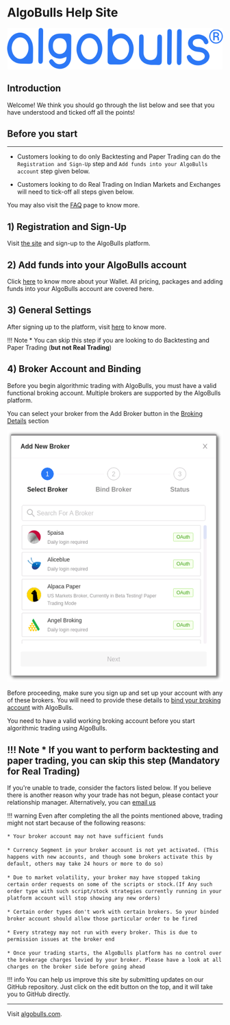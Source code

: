 # AlgoBulls Help Site

![Logo](imgs/logo_large.svg)

## Introduction
Welcome! We think you should go through the list below and see that you have understood and ticked off all the points!

## Before you start
---
* Customers looking to do only Backtesting and Paper Trading can do the `Registration and Sign-Up` step and `Add funds into your AlgoBulls account` step given below.

* Customers looking to do Real Trading on Indian Markets and Exchanges will need to tick-off all steps given below.

You may also visit the [FAQ](member/faq.md) page to know more.

## 1) Registration and Sign-Up
Visit [the site](https://www.algobulls.com/) and sign-up to the AlgoBulls platform.

## 2) Add funds into your AlgoBulls account
Click [here](member/wallet.md) to know more about your Wallet. All pricing, packages and adding funds into your AlgoBulls account are covered here.

## 3) General Settings
After signing up to the platform, visit [here](member/settings.md) to know more.

!!! Note
    * You can skip this step if you are looking to do Backtesting and Paper Trading (**but not Real Trading**)

## 4) Broker Account and Binding

Before you begin algorithmic trading with AlgoBulls, you must have a valid functional broking account. Multiple brokers are supported by the AlgoBulls platform. 

You can select your broker from the Add Broker button in the [Broking Details](https://app.algobulls.com/broking) section

![Logo](imgs/select_broker.png)

Before proceeding, make sure you sign up and set up your account with any of these brokers. You will need to provide these details to [bind your broking account](member/broking-details.md) with AlgoBulls. 

You need to have a valid working broking account before you start algorithmic trading using AlgoBulls.

!!! Note
    * If you want to perform backtesting and paper trading, you can skip this step (Mandatory for Real Trading)
---
If you're unable to trade, consider the factors listed below. If you believe there is another reason why your trade has not begun, please contact your relationship manager. Alternatively, you can [email us](mailto:support@algobulls.com)

!!! warning
    Even after completing the all the points mentioned above, trading might not start because of the following reasons:
    
    * Your broker account may not have sufficient funds
    
    * Currency Segment in your broker account is not yet activated. (This happens with new accounts, and though some brokers activate this by default, others may take 24 hours or more to do so)
    
    * Due to market volatility, your broker may have stopped taking certain order requests on some of the scripts or stock.(If Any such order type with such script/stock strategies currently running in your platform account will stop showing any new orders)
    
    * Certain order types don't work with certain brokers. So your binded broker account should allow those particular order to be fired
    
    * Every strategy may not run with every broker. This is due to permission issues at the broker end
    
    * Once your trading starts, the AlgoBulls platform has no control over the brokerage charges levied by your broker. Please have a look at all charges on the broker side before going ahead

!!! info
    You can help us improve this site by submitting updates on our GitHub repository. 
    Just click on the edit button on the top, and it will take you to GitHub directly.

------------
Visit [algobulls.com](https://algobulls.com/).

